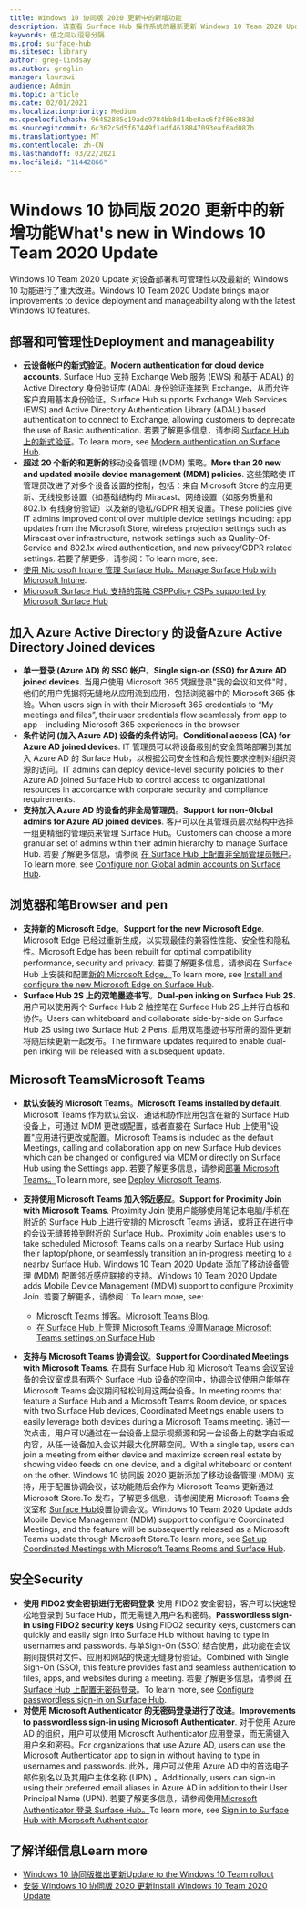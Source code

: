 ```yaml
---
title: Windows 10 协同版 2020 更新中的新增功能
description: 请查看 Surface Hub 操作系统的最新更新 Windows 10 Team 2020 Update 中的新增功能。
keywords: 值之间以逗号分隔
ms.prod: surface-hub
ms.sitesec: library
author: greg-lindsay
ms.author: greglin
manager: laurawi
audience: Admin
ms.topic: article
ms.date: 02/01/2021
ms.localizationpriority: Medium
ms.openlocfilehash: 96452885e19adc9784bb8d14be8ac6f2f86e883d
ms.sourcegitcommit: 6c362c5d5f67449f1adf4618847093eaf6ad087b
ms.translationtype: MT
ms.contentlocale: zh-CN
ms.lasthandoff: 03/22/2021
ms.locfileid: "11442866"
---
```

# <a name="whats-new-in-windows-10-team-2020-update"></a><span data-ttu-id="a4cfc-104">Windows 10 协同版 2020 更新中的新增功能</span><span class="sxs-lookup"><span data-stu-id="a4cfc-104">What's new in Windows 10 Team 2020 Update</span></span>

<span data-ttu-id="a4cfc-105">Windows 10 Team 2020 Update 对设备部署和可管理性以及最新的 Windows 10 功能进行了重大改进。</span><span class="sxs-lookup"><span data-stu-id="a4cfc-105">Windows 10 Team 2020 Update brings major improvements to device deployment and manageability along with the latest Windows 10 features.</span></span>

##  <a name="deployment-and-manageability"></a><span data-ttu-id="a4cfc-106">部署和可管理性</span><span class="sxs-lookup"><span data-stu-id="a4cfc-106">Deployment and manageability</span></span>

- <span data-ttu-id="a4cfc-107">**云设备帐户的新式验证**。</span><span class="sxs-lookup"><span data-stu-id="a4cfc-107">**Modern authentication for cloud device accounts**.</span></span> <span data-ttu-id="a4cfc-108">Surface Hub 支持 Exchange Web 服务 (EWS) 和基于 ADAL) 的 Active Directory 身份验证库 (ADAL 身份验证连接到 Exchange，从而允许客户弃用基本身份验证。</span><span class="sxs-lookup"><span data-stu-id="a4cfc-108">Surface Hub supports Exchange Web Services (EWS) and Active Directory Authentication Library (ADAL) based authentication to connect to Exchange, allowing customers to deprecate the use of Basic authentication.</span></span> <span data-ttu-id="a4cfc-109">若要了解更多信息，请参阅 [Surface Hub 上的新式验证](https://docs.microsoft.com/surface-hub/surface-hub-modern-auth)。</span><span class="sxs-lookup"><span data-stu-id="a4cfc-109">To learn more, see [Modern authentication on Surface Hub](https://docs.microsoft.com/surface-hub/surface-hub-modern-auth).</span></span>
- <span data-ttu-id="a4cfc-110">**超过 20 个新的和更新的**移动设备管理 (MDM) 策略。</span><span class="sxs-lookup"><span data-stu-id="a4cfc-110">**More than 20 new and updated mobile device management (MDM) policies**.</span></span>      <span data-ttu-id="a4cfc-111">这些策略使 IT 管理员改进了对多个设备设置的控制，包括：来自 Microsoft Store 的应用更新、无线投影设置（如基础结构的 Miracast、网络设置（如服务质量和 802.1x 有线身份验证）以及新的隐私/GDPR 相关设置。</span><span class="sxs-lookup"><span data-stu-id="a4cfc-111">These policies give IT admins improved control over multiple device settings including: app updates from the Microsoft Store, wireless projection settings such as Miracast over infrastructure, network settings such as Quality-Of-Service and 802.1x wired authentication, and new privacy/GDPR related settings.</span></span> <span data-ttu-id="a4cfc-112">若要了解更多，请参阅：</span><span class="sxs-lookup"><span data-stu-id="a4cfc-112">To learn more, see:</span></span> 
- <span data-ttu-id="a4cfc-113">[使用 Microsoft Intune 管理 Surface Hub。](surface-hub-2s-manage-intune.md)</span><span class="sxs-lookup"><span data-stu-id="a4cfc-113">[Manage Surface Hub with Microsoft Intune](surface-hub-2s-manage-intune.md).</span></span>
- [<span data-ttu-id="a4cfc-114">Microsoft Surface Hub 支持的策略 CSP</span><span class="sxs-lookup"><span data-stu-id="a4cfc-114">Policy CSPs supported by Microsoft Surface Hub</span></span>](https://docs.microsoft.com//windows/client-management/mdm/policy-csps-supported-by-surface-hub)

##  <a name="azure-active-directory-joined-devices"></a><span data-ttu-id="a4cfc-115">加入 Azure Active Directory 的设备</span><span class="sxs-lookup"><span data-stu-id="a4cfc-115">Azure Active Directory Joined devices</span></span>

- <span data-ttu-id="a4cfc-116">**单一登录 (Azure AD) 的 SSO 帐户**。</span><span class="sxs-lookup"><span data-stu-id="a4cfc-116">**Single sign-on (SSO) for Azure AD joined devices**.</span></span> <span data-ttu-id="a4cfc-117">当用户使用 Microsoft 365 凭据登录"我的会议和文件"时，他们的用户凭据将无缝地从应用流到应用，包括浏览器中的 Microsoft 365 体验。</span><span class="sxs-lookup"><span data-stu-id="a4cfc-117">When users sign in with their Microsoft 365 credentials to “My meetings and files”, their user credentials flow seamlessly from app to app – including Microsoft 365 experiences in the browser.</span></span>
- <span data-ttu-id="a4cfc-118">**条件访问 (加入 Azure AD) 设备的条件访问**。</span><span class="sxs-lookup"><span data-stu-id="a4cfc-118">**Conditional access (CA) for Azure AD joined devices**.</span></span>       <span data-ttu-id="a4cfc-119">IT 管理员可以将设备级别的安全策略部署到其加入 Azure AD 的 Surface Hub，以根据公司安全性和合规性要求控制对组织资源的访问。</span><span class="sxs-lookup"><span data-stu-id="a4cfc-119">IT admins can deploy device-level security policies to their Azure AD joined Surface Hub to control access to organizational resources in accordance with corporate security and compliance requirements.</span></span>
- <span data-ttu-id="a4cfc-120">**支持加入 Azure AD 的设备的非全局管理员**。</span><span class="sxs-lookup"><span data-stu-id="a4cfc-120">**Support for non-Global admins for Azure AD joined devices**.</span></span> <span data-ttu-id="a4cfc-121">客户可以在其管理员层次结构中选择一组更精细的管理员来管理 Surface Hub。</span><span class="sxs-lookup"><span data-stu-id="a4cfc-121">Customers can choose a more granular set of admins within their admin hierarchy to manage Surface Hub.</span></span> <span data-ttu-id="a4cfc-122">若要了解更多信息，请参阅 [在 Surface Hub 上配置非全局管理员帐户](surface-hub-2s-nonglobal-admin.md)。</span><span class="sxs-lookup"><span data-stu-id="a4cfc-122">To learn more, see [Configure non Global admin accounts on Surface Hub](surface-hub-2s-nonglobal-admin.md).</span></span>


## <a name="browser-and-pen"></a><span data-ttu-id="a4cfc-123">浏览器和笔</span><span class="sxs-lookup"><span data-stu-id="a4cfc-123">Browser and pen</span></span>

- <span data-ttu-id="a4cfc-124">**支持新的 Microsoft Edge**。</span><span class="sxs-lookup"><span data-stu-id="a4cfc-124">**Support for the new Microsoft Edge**.</span></span> <span data-ttu-id="a4cfc-125">Microsoft Edge 已经过重新生成，以实现最佳的兼容性性能、安全性和隐私性。</span><span class="sxs-lookup"><span data-stu-id="a4cfc-125">Microsoft Edge has been rebuilt for optimal compatibility performance, security and privacy.</span></span> <span data-ttu-id="a4cfc-126">若要了解更多信息，请参阅在 Surface Hub 上安装和配置[新的 Microsoft Edge。](https://docs.microsoft.com/surface-hub/surface-hub-install-chromium-edge)</span><span class="sxs-lookup"><span data-stu-id="a4cfc-126">To learn more, see [Install and configure the new Microsoft Edge on Surface Hub](https://docs.microsoft.com/surface-hub/surface-hub-install-chromium-edge).</span></span>
- <span data-ttu-id="a4cfc-127">**Surface Hub 2S 上的双笔墨迹书写**。</span><span class="sxs-lookup"><span data-stu-id="a4cfc-127">**Dual-pen inking on Surface Hub 2S**.</span></span>   <span data-ttu-id="a4cfc-128">用户可以使用两个 Surface Hub 2 触控笔在 Surface Hub 2S 上并行白板和协作。</span><span class="sxs-lookup"><span data-stu-id="a4cfc-128">Users can whiteboard and collaborate side-by-side on Surface Hub 2S using two Surface Hub 2 Pens.</span></span> <span data-ttu-id="a4cfc-129">启用双笔墨迹书写所需的固件更新将随后续更新一起发布。</span><span class="sxs-lookup"><span data-stu-id="a4cfc-129">The firmware updates required to enable dual-pen inking will be released with a subsequent update.</span></span>

## <a name="microsoft-teams"></a><span data-ttu-id="a4cfc-130">Microsoft Teams</span><span class="sxs-lookup"><span data-stu-id="a4cfc-130">Microsoft Teams</span></span>  

- <span data-ttu-id="a4cfc-131">**默认安装的 Microsoft Teams**。</span><span class="sxs-lookup"><span data-stu-id="a4cfc-131">**Microsoft Teams installed by default**.</span></span>        <span data-ttu-id="a4cfc-132">Microsoft Teams 作为默认会议、通话和协作应用包含在新的 Surface Hub 设备上，可通过 MDM 更改或配置，或者直接在 Surface Hub 上使用"设置"应用进行更改或配置。</span><span class="sxs-lookup"><span data-stu-id="a4cfc-132">Microsoft Teams is included as the default Meetings, calling and collaboration app on new Surface Hub devices which can be changed or configured via MDM or directly on Surface Hub using the Settings app.</span></span> <span data-ttu-id="a4cfc-133">若要了解更多信息，请参阅[部署 Microsoft Teams。](https://docs.microsoft.com/MicrosoftTeams/teams-surface-hub)</span><span class="sxs-lookup"><span data-stu-id="a4cfc-133">To learn more, see [Deploy Microsoft Teams](https://docs.microsoft.com/MicrosoftTeams/teams-surface-hub).</span></span>
- <span data-ttu-id="a4cfc-134">**支持使用 Microsoft Teams 加入邻近感应**。</span><span class="sxs-lookup"><span data-stu-id="a4cfc-134">**Support for Proximity Join with Microsoft Teams**.</span></span>  <span data-ttu-id="a4cfc-135">Proximity Join 使用户能够使用笔记本电脑/手机在附近的 Surface Hub 上进行安排的 Microsoft Teams 通话，或将正在进行中的会议无缝转换到附近的 Surface Hub。</span><span class="sxs-lookup"><span data-stu-id="a4cfc-135">Proximity Join enables users to take scheduled Microsoft Teams calls on a nearby Surface Hub using their laptop/phone, or seamlessly transition an in-progress meeting to a nearby Surface Hub.</span></span> <span data-ttu-id="a4cfc-136">Windows 10 Team 2020 Update 添加了移动设备管理 (MDM) 配置邻近感应联接的支持。</span><span class="sxs-lookup"><span data-stu-id="a4cfc-136">Windows 10 Team 2020 Update adds Mobile Device Management (MDM) support to configure Proximity Join.</span></span> <span data-ttu-id="a4cfc-137">若要了解更多，请参阅：</span><span class="sxs-lookup"><span data-stu-id="a4cfc-137">To learn more, see:</span></span> 

  - <span data-ttu-id="a4cfc-138">[Microsoft Teams 博客](https://techcommunity.microsoft.com/t5/microsoft-teams-blog/microsoft-teams-devices-for-shared-spaces-july-and-august-update/ba-p/1604833)。</span><span class="sxs-lookup"><span data-stu-id="a4cfc-138">[Microsoft Teams Blog](https://techcommunity.microsoft.com/t5/microsoft-teams-blog/microsoft-teams-devices-for-shared-spaces-july-and-august-update/ba-p/1604833).</span></span> 
  - [<span data-ttu-id="a4cfc-139">在 Surface Hub 上管理 Microsoft Teams 设置</span><span class="sxs-lookup"><span data-stu-id="a4cfc-139">Manage Microsoft Teams settings on Surface Hub</span></span>](https://docs.microsoft.com/microsoftteams/rooms/surface-hub-manage-config)

- <span data-ttu-id="a4cfc-140">**支持与 Microsoft Teams 协调会议**。</span><span class="sxs-lookup"><span data-stu-id="a4cfc-140">**Support for Coordinated Meetings with Microsoft Teams**.</span></span> <span data-ttu-id="a4cfc-141">在具有 Surface Hub 和 Microsoft Teams 会议室设备的会议室或具有两个 Surface Hub 设备的空间中，协调会议使用户能够在 Microsoft Teams 会议期间轻松利用这两台设备。</span><span class="sxs-lookup"><span data-stu-id="a4cfc-141">In meeting rooms that feature a Surface Hub and a Microsoft Teams Room device, or spaces with two Surface Hub devices, Coordinated Meetings enable users to easily leverage both devices during a Microsoft Teams meeting.</span></span> <span data-ttu-id="a4cfc-142">通过一次点击，用户可以通过在一台设备上显示视频源和另一台设备上的数字白板或内容，从任一设备加入会议并最大化屏幕空间。</span><span class="sxs-lookup"><span data-stu-id="a4cfc-142">With a single tap, users can join a meeting from either device and maximize screen real estate by showing video feeds on one device, and a digital whiteboard or content on the other.</span></span> <span data-ttu-id="a4cfc-143">Windows 10 协同版 2020 更新添加了移动设备管理 (MDM) 支持，用于配置协调会议，该功能随后会作为 Microsoft Teams 更新通过 Microsoft Store.To 发布，了解更多信息，请参阅使用 Microsoft Teams 会议室和 [Surface Hub](https://docs.microsoft.com/microsoftteams/rooms/coordinated-meetings)设置协调会议。</span><span class="sxs-lookup"><span data-stu-id="a4cfc-143">Windows 10 Team 2020 Update adds Mobile Device Management (MDM) support to configure Coordinated Meetings, and the feature will be subsequently released as a Microsoft Teams update through Microsoft Store.To learn more, see [Set up Coordinated Meetings with Microsoft Teams Rooms and Surface Hub](https://docs.microsoft.com/microsoftteams/rooms/coordinated-meetings).</span></span>

## <a name="security"></a><span data-ttu-id="a4cfc-144">安全</span><span class="sxs-lookup"><span data-stu-id="a4cfc-144">Security</span></span>

- <span data-ttu-id="a4cfc-145">**使用 FIDO2 安全密钥进行无密码登录**     使用 FIDO2 安全密钥，客户可以快速轻松地登录到 Surface Hub，而无需键入用户名和密码。</span><span class="sxs-lookup"><span data-stu-id="a4cfc-145">**Passwordless sign-in using FIDO2 security keys**     Using FIDO2 security keys, customers can quickly and easily sign into Surface Hub without having to type in usernames and passwords.</span></span> <span data-ttu-id="a4cfc-146">与单Sign-On (SSO) 结合使用，此功能在会议期间提供对文件、应用和网站的快速无缝身份验证。</span><span class="sxs-lookup"><span data-stu-id="a4cfc-146">Combined with Single Sign-On (SSO), this feature provides fast and seamless authentication to files, apps, and websites during a meeting.</span></span> <span data-ttu-id="a4cfc-147">若要了解更多信息，请参阅 [在 Surface Hub 上配置无密码登录](https://docs.microsoft.com/surface-hub/surface-hub-2s-phone-authenticate)。</span><span class="sxs-lookup"><span data-stu-id="a4cfc-147">To learn more, see [Configure passwordless sign-in on Surface Hub](https://docs.microsoft.com/surface-hub/surface-hub-2s-phone-authenticate).</span></span>
- <span data-ttu-id="a4cfc-148">**对使用 Microsoft Authenticator 的无密码登录进行了改进**。</span><span class="sxs-lookup"><span data-stu-id="a4cfc-148">**Improvements to passwordless sign-in using Microsoft Authenticator**.</span></span>  <span data-ttu-id="a4cfc-149">对于使用 Azure AD 的组织，用户可以使用 Microsoft Authenticator 应用登录，而无需键入用户名和密码。</span><span class="sxs-lookup"><span data-stu-id="a4cfc-149">For organizations that use Azure AD, users can use the Microsoft Authenticator app to sign in without having to type in usernames and passwords.</span></span> <span data-ttu-id="a4cfc-150">此外，用户可以使用 Azure AD 中的首选电子邮件别名以及其用户主体名称 (UPN) 。</span><span class="sxs-lookup"><span data-stu-id="a4cfc-150">Additionally, users can sign-in using their preferred email aliases in Azure AD in addition to their User Principal Name (UPN).</span></span> <span data-ttu-id="a4cfc-151">若要了解更多信息，请参阅使用[Microsoft Authenticator 登录 Surface Hub。](https://docs.microsoft.com/surface-hub/surface-hub-authenticator-app)</span><span class="sxs-lookup"><span data-stu-id="a4cfc-151">To learn more, see [Sign in to Surface Hub with Microsoft Authenticator](https://docs.microsoft.com/surface-hub/surface-hub-authenticator-app).</span></span>


## <a name="learn-more"></a><span data-ttu-id="a4cfc-152">了解详细信息</span><span class="sxs-lookup"><span data-stu-id="a4cfc-152">Learn more</span></span>

- [<span data-ttu-id="a4cfc-153">Windows 10 协同版推出更新</span><span class="sxs-lookup"><span data-stu-id="a4cfc-153">Update to the Windows 10 Team rollout</span></span>](https://techcommunity.microsoft.com/t5/surface-it-pro-blog/update-to-the-windows-10-team-rollout/ba-p/1669655)
- [<span data-ttu-id="a4cfc-154">安装 Windows 10 协同版 2020 更新</span><span class="sxs-lookup"><span data-stu-id="a4cfc-154">Install Windows 10 Team 2020 Update</span></span>](surface-hub-2020-update.md)  
 